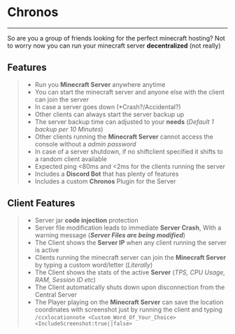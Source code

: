 # Chronos
______________________________________________________________________________________________________________________________
So are you a group of friends looking for the perfect minecraft hosting?
Not to worry now you can run your minecraft server **decentralized** (not really)

Features
--------

> - Run you **Minecraft Server** anywhere anytime 
> - You can start the minecraft server and anyone else with the client can join the server
> - In case a server goes down (*Crash?/Accidental?)
> - Other clients can always start the server backup up
> - The server backup time can adjusted to your **needs** (*Default 1 backup per 10 Minutes*)
> - Other clients running the **Minecraft Server** cannot access the console without a *admin password*
> - In case of a server shutdown, if no shiftclient specified it shifts to a random client available
> - Expected ping <80ms and <2ms for the clients running the server
> - Includes a **Discord Bot** that has plenty of features
> - Includes a custom **Chronos** Plugin for the Server

Client Features 
---------------


> - Server jar **code injection** protection
> - Server file modification leads to immediate **Server Crash**, With a warning message (***Server Files are being modified***)
> - The Client shows the **Server IP** when any client running the server is active
> - Clients running the minecraft server can join the **Minecraft Server** by typing a custom word/letter (*Literally*)
> - The Client shows the stats of the active **Server** (*TPS, CPU Usage, RAM, Session ID etc*)
> - The Client automatically shuts down upon disconnection from the Central Server
> - The Player playing on the **Minecraft Server** can save the location coordinates with screenshot just by running the client
and typing ```/ccxlocationnote <Custom_Word_Of_Your_Choice> <IncludeScreenshot:true||false>```
